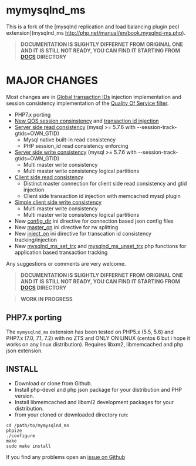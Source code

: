 # mymysqlnd_ms
This is a fork of the [mysqlnd replication and load balancing plugin pecl extension](mysqlnd_ms http://php.net/manual/en/book.mysqlnd-ms.php). 

>**DOCUMENTATION IS SLIGHTLY DIFFERNET FROM ORIGINAL ONE AND IT IS STILL NOT READY, YOU CAN FIND IT STARTING FROM [DOCS](docs/BOOK.md) DIRECTORY**

# MAJOR CHANGES
Most changes are in [Global transaction IDs](docs/BOOK/QUICKSTART-AND-EXAMPLES/GLOBAL-TRANSACTION-IDS.md) injection implementation and session consistency implementation of the [Quality Of Service filter](docs/BOOK/QUICKSTART-AND-EXAMPLES/SERVICE-LEVEL-AND-CONSISTENCY.md).

* PHP7.x porting
* [New QOS session consinstency](docs/BOOK/QUICKSTART-AND-EXAMPLES/SERVICE-LEVEL-AND-CONSISTENCY.md) and [transaction id injection](docs/BOOK/QUICKSTART-AND-EXAMPLES/GLOBAL-TRANSACTION-IDS.md)
* [Server side read consistency](docs/BOOK/QUICKSTART-AND-EXAMPLES/SERVICE-LEVEL-AND-CONSISTENCY.md#server-side-read-consistency) (mysql >= 5.7.6 with --session-track-gtids=OWN_GTID)
  * Mysql native built-in read consistency 
  * PHP session_id read consistency enforcing
* [Server side write consistency](docs/BOOK/QUICKSTART-AND-EXAMPLES/SERVICE-LEVEL-AND-CONSISTENCY.md#server-side-write-consistency) (mysql >= 5.7.6 with --session-track-gtids=OWN_GTID)
  * Multi master write consistency 
  * Multi master write consistency logical partitions
* [Client side read consistency](docs/BOOK/QUICKSTART-AND-EXAMPLES/SERVICE-LEVEL-AND-CONSISTENCY.md#client-side-read-consistency)
  * Distinct master connection for client side read consistency and gtid injection
  * Client side transaction id injection with memcached mysql plugin
* [Simple client side write consistency](docs/BOOK/QUICKSTART-AND-EXAMPLES/SERVICE-LEVEL-AND-CONSISTENCY.md#simple-client-side-write-consistency)
  * Multi master write consistency 
  * Multi master write consistency logical partitions   
* New [config_dir](docs/BOOK/INSTALLING-CONFIGURING/RUNTIME-CONFIGURATION.md#config_dir) ini directive for connection based json config files
* New [master_on](docs/BOOK/INSTALLING-CONFIGURING/RUNTIME-CONFIGURATION.md#master_on) ini directive for rw splitting 
* New [inject_on](docs/BOOK/INSTALLING-CONFIGURING/RUNTIME-CONFIGURATION.md#inject_on) ini directive for transcation id consistency tracking/injection
* New [mysqlnd_ms_set_trx](docs/BOOK/MYSQLND_MS-FUNCTIONS/MYSQLND_MS_SET_TRX.md) and [mysqlnd_ms_unset_trx](docs/BOOK/MYSQLND_MS-FUNCTIONS/MYSQLND_MS_UNSET_TRX.md) php functions for application based transaction tracking

Any suggestions or comments are very welcome.

>**DOCUMENTATION IS SLIGHTLY DIFFERNET FROM ORIGINAL ONE AND IT IS STILL NOT READY, YOU CAN FIND IT STARTING FROM [DOCS](docs/BOOK.md) DIRECTORY**


>**WORK IN PROGRESS**

## PHP7.x porting
The `mymysqlnd_ms` extension has been tested on PHP5.x (5.5, 5.6) and PHP7.x (7.0, 7.1, 7.2) with no ZTS and ONLY ON LINUX (centos 6 but i hope it works on any linux distribution). Requires libxm2, libmemcached and php json extension. 

## INSTALL
* Download or clone from Github.
* Install php-devel and php json package for your distribution and PHP version.
* Install libmemcached and libxml2 development packages for your distribution.
* from your cloned or downloaded directory run:

```
cd /path/to/mymysqlnd_ms
phpize
./configure
make
sudo make install
```
If you find any problems open an [issue on Github](https://github.com/sergiotabanelli/mymysqlnd_ms/issues) 

